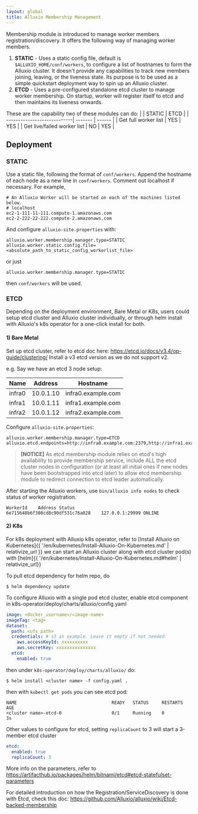 ```yaml
---
layout: global
title: Alluxio Membership Management
---
```


Membership module is introduced to manage worker members registration/discovery. It offers the following way of managing worker members. 

1) **STATIC** - Uses a static config file, default is `$ALLUXIO_HOME/conf/workers`, to configure a list of  hostnames to form the Alluxio cluster. It doesn't provide any capabilities to track new members joining, leaving, or the liveness state. Its purpose is to be used as a simple quickstart deployment way to spin up an Alluxio cluster.
2) **ETCD** - Uses a pre-configured standalone etcd cluster to manage worker membership. On startup, worker will register itself to etcd and then maintains its liveness onwards.

These are the capability two of these modules can do:
|                             | STATIC  |  ETCD  |
| ----------------------------| ------- | ------ |
| Get full worker list        |  YES    |  YES   |
| Get live/failed worker list |  NO     |  YES   |


## Deployment

### STATIC
Use a static file, following the format of `conf/workers`.
Append the hostname of each node as a new line in `conf/workers`. Comment out localhost if necessary. For example,
```
# An Alluxio Worker will be started on each of the machines listed below. 
# localhost
ec2-1-111-11-111.compute-1.amazonaws.com
ec2-2-222-22-222.compute-2.amazonaws.com
```
And configure `alluxio-site.properties` with:
```properties
alluxio.worker.membership.manager.type=STATIC
alluxio.worker.static.config.file=<absolute_path_to_static_config_workerlist_file>
```
or just 
```properties
alluxio.worker.membership.manager.type=STATIC
```
then `conf/workers` will be used.        


### ETCD
Depending on the deployment environment, Bare Metal or K8s, users could setup etcd cluster and Alluxio cluster individually, or through helm install with Alluxio's k8s operator for a one-click install for both.

#### 1) Bare Metal
Set up etcd cluster, refer to etcd doc here: https://etcd.io/docs/v3.4/op-guide/clustering/
Install a v3 etcd version as we do not support v2.

e.g. Say we have an etcd 3 node setup:

| Name  |  Address  |      Hostname      |
|------ | --------- | ------------------ |
|infra0 | 10.0.1.10 | infra0.example.com |
|infra1 | 10.0.1.11 | infra1.example.com |
|infra2 | 10.0.1.12 | infra2.example.com |

Configure `alluxio-site.properties`:
```properties
alluxio.worker.membership.manager.type=ETCD
alluxio.etcd.endpoints=http://infra0.example.com:2379,http://infra1.example.com:2379,http://infra2.example.com:2379
```
> **[NOTICE]** As etcd membership module relies on etcd's high availability to provide membership service, include ALL the etcd cluster nodes in configuration (or at least all initial ones if new nodes have been bootstrapped into etcd later) to allow etcd membership module to redirect connection to etcd leader automatically.

After starting the Alluxio workers, use `bin/alluxio info nodes` to check status of worker registration.
```
WorkerId	Address	Status
6e715648b6f308cd8c90df531c76a028	127.0.0.1:29999	ONLINE
```

#### 2) K8s
For k8s deployment with Alluxio k8s operator, refer to [Install Alluxio on Kubernetes]{{ '/en/kubernetes/Install-Alluxio-On-Kubernetes.md' | relativize_url }}
we can start an Alluxio cluster along with etcd cluster pod(s) with [helm]{{ '/en/kubernetes/Install-Alluxio-On-Kubernetes.md#helm' | relativize_url}}

To pull etcd dependency for helm repo, do
```shell
$ helm dependency update 
```

To configure Alluxio with a single pod etcd cluster, enable etcd component in k8s-operator/deploy/charts/alluxio/config.yaml
```yaml
image: <docker_username>/<image-name>
imageTag: <tag>
dataset:
  path: <ufs path>
  credentials: # s3 as example. Leave it empty if not needed. 
    aws.accessKeyId: xxxxxxxxxx
    aws.secretKey: xxxxxxxxxxxxxxx
  etcd:
    enabled: true
```
then under `k8s-operator/deploy/charts/alluxio/` do:
```shell
$ helm install <cluster name> -f config.yaml .
```
then with `kubectl get pods` you can see etcd pod:
```                                       
NAME                                    READY   STATUS     RESTARTS   AGE
<cluster name>-etcd-0                   0/1     Running    0          3s
```
Other values to configure for etcd, setting `replicaCount` to 3 will start a 3-member etcd cluster
```yaml
etcd:
  enabled: true
  replicaCount: 3
```
More info on the parameters, refer to https://artifacthub.io/packages/helm/bitnami/etcd#etcd-statefulset-parameters

For detailed introduction on how the Registration/ServiceDiscovery is done with Etcd, check this doc: https://github.com/Alluxio/alluxio/wiki/Etcd-backed-membership




